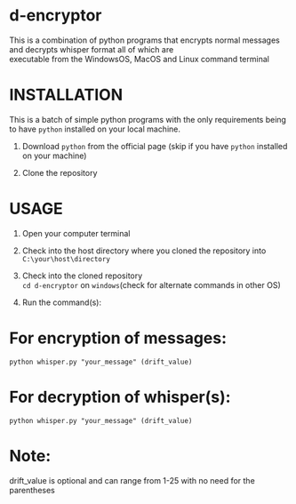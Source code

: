 # d-encryptor
This is a combination of python programs that encrypts normal messages and decrypts whisper format all of which are <br> executable from the WindowsOS, MacOS and Linux command terminal

# INSTALLATION
This is a batch of simple python programs with the only requirements being to have ```python``` installed on your local machine.

1. Download ```python``` from the official page (skip if you have ```python``` installed on your machine)
  
2. Clone the repository
 
# USAGE
1. Open your computer terminal <br>

2. Check into the host directory where you cloned the repository into <br>
```C:\your\host\directory```

3. Check into the cloned repository <br>
```cd d-encryptor``` on ```windows```(check for alternate commands in other OS)

4. Run the command(s): <br>
# For encryption of messages:
 ```python whisper.py "your_message" (drift_value)``` <br>
# For decryption of whisper(s):
 ```python whisper.py "your_message" (drift_value)``` <br>
# Note: 
drift_value is optional and can range from 1-25 with no need for the parentheses
